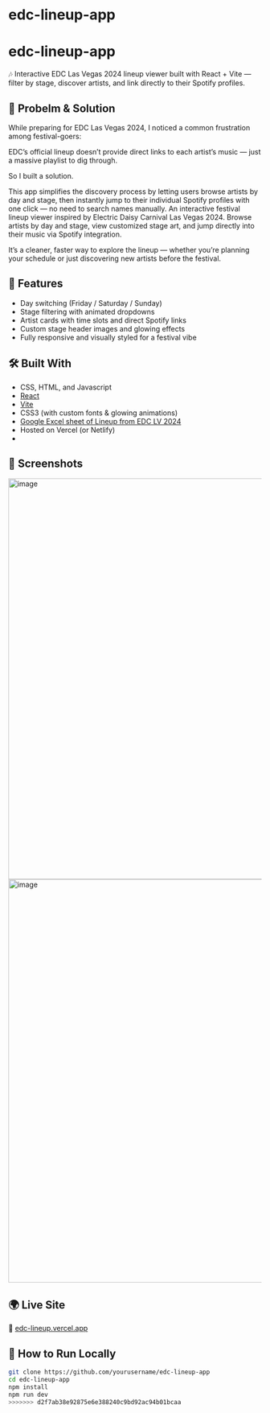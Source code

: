 
# edc-lineup-app
# edc-lineup-app
🎶 Interactive EDC Las Vegas 2024 lineup viewer built with React + Vite — filter by stage, discover artists, and link directly to their Spotify profiles.

## 🎡 Probelm & Solution
While preparing for EDC Las Vegas 2024, I noticed a common frustration among festival-goers:

EDC’s official lineup doesn’t provide direct links to each artist’s music — just a massive playlist to dig through.

So I built a solution.

This app simplifies the discovery process by letting users browse artists by day and stage, then instantly jump to their individual Spotify profiles with one click — no need to search names manually. An interactive festival lineup viewer inspired by Electric Daisy Carnival Las Vegas 2024. Browse artists by day and stage, view customized stage art, and jump directly into their music via Spotify integration.

It’s a cleaner, faster way to explore the lineup — whether you’re planning your schedule or just discovering new artists before the festival.

## 🚀 Features

- Day switching (Friday / Saturday / Sunday)
- Stage filtering with animated dropdowns
- Artist cards with time slots and direct Spotify links
- Custom stage header images and glowing effects
- Fully responsive and visually styled for a festival vibe

## 🛠 Built With
- CSS, HTML, and Javascript
- [React](https://reactjs.org/)
- [Vite](https://vitejs.dev/)
- CSS3 (with custom fonts & glowing animations)
- [Google Excel sheet of Lineup from EDC LV 2024](https://docs.google.com/spreadsheets/d/1W3ozwXEg0zGElrG-K4GLPyXZ-qhP8IHEhwfp2WoT4ak/edit?usp=sharing)
- Hosted on Vercel (or Netlify)
- 

## 📸 Screenshots

<img width="1400" height="797" alt="image" src="https://github.com/user-attachments/assets/d5aa38c5-fcbf-424a-b98f-c27881352b73" />
<img width="1296" height="802" alt="image" src="https://github.com/user-attachments/assets/bb3bcd8b-6d54-48c1-9ade-81d9e1c5cd90" />


## 🌍 Live Site

🔗 [edc-lineup.vercel.app](https://your-live-site-url.com)

## 📁 How to Run Locally

```bash
git clone https://github.com/yourusername/edc-lineup-app
cd edc-lineup-app
npm install
npm run dev
>>>>>>> d2f7ab38e92875e6e388240c9bd92ac94b01bcaa
